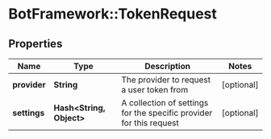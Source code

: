 # BotFramework::TokenRequest

## Properties
Name | Type | Description | Notes
------------ | ------------- | ------------- | -------------
**provider** | **String** | The provider to request a user token from | [optional] 
**settings** | **Hash&lt;String, Object&gt;** | A collection of settings for the specific provider for this request | [optional] 

